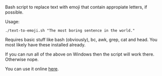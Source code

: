 Bash script to replace text with emoji that contain appropiate letters, if possible.

Usage:
```
./text-to-emoji.sh "The most boring sentence in the world."
```

Requires basic stuff like bash (obviously), bc, awk, grep, cat and head.
You most likely have these installed already.

If you can run all of the above on Windows then the script will work there.
Otherwise nope.

You can use it online [here](http://supersraka.ddns.net:21968/emoji/tool.php).
